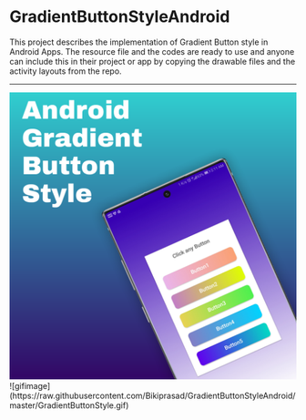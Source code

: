 # GradientButtonStyleAndroid
This project describes the implementation of Gradient Button style in Android Apps.
The resource file and the codes are ready to use and anyone can include this in their project or app by copying the drawable files and the activity layouts from the repo.
<hr width="100%" color="#30CFD0"/> 
<img src="https://raw.githubusercontent.com/Bikiprasad/GradientButtonStyleAndroid/master/Gradient%20button%20app%20image.png"/>
![gifimage](https://raw.githubusercontent.com/Bikiprasad/GradientButtonStyleAndroid/master/GradientButtonStyle.gif)
